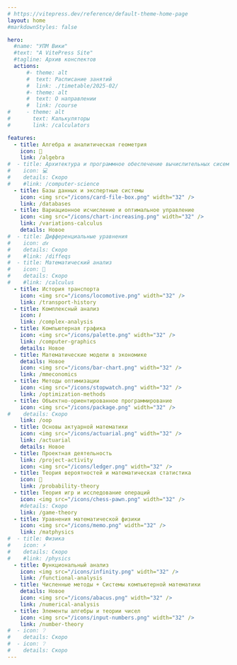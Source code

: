 ```yaml
---
# https://vitepress.dev/reference/default-theme-home-page
layout: home
#markdownStyles: false

hero:
  #name: "УПМ Вики"
  #text: "A VitePress Site"
  #tagline: Архив конспектов
  actions:
      #- theme: alt
      #  text: Расписание занятий
      #  link: ./timetable/2025-02/
      #- theme: alt
      #  text: О направлении
      #  link: /course
#     - theme: alt
#       text: Калькуляторы
#       link: /calculators

features:
  - title: Алгебра и аналитическая геометрия
    icon: 📏
    link: /algebra
#  - title: Архитектура и программное обеспечение вычислительных сисем
#    icon: 💻
#    details: Скоро
#    #link: /computer-science
  - title: Базы данных и экспертные системы
    icon: <img src="/icons/card-file-box.png" width="32" />
    link: /databases
  - title: Вариационное исчисление и оптимальное управление
    icon: <img src="/icons/chart-increasing.png" width="32" />
    link: /variations-calculus
    details: Новое
#  - title: Дифференциальные уравнения
#    icon: 𝑑𝑥
#    details: Скоро
#    #link: /diffeqs
#  - title: Математический анализ
#    icon: 🔎
#    details: Скоро
#    #link: /calculus
  - title: История транспорта
    icon: <img src="/icons/locomotive.png" width="32" />
    link: /transport-history
  - title: Комплексный анализ
    icon: 𝒊
    link: /complex-analysis
  - title: Компьютерная графика
    icon: <img src="/icons/palette.png" width="32" />
    link: /computer-graphics
    details: Новое
  - title: Математические модели в экономике
    details: Новое
    icon: <img src="/icons/bar-chart.png" width="32" />
    link: /mmeconomics
  - title: Методы оптимизации
    icon: <img src="/icons/stopwatch.png" width="32" />
    link: /optimization-methods
  - title: Объектно-ориентированное программирование
    icon: <img src="/icons/package.png" width="32" />
#    details: Скоро
    link: /oop
  - title: Основы актуарной математики
    icon: <img src="/icons/actuarial.png" width="32" />
    link: /actuarial
    details: Новое
  - title: Проектная деятельность
    link: /project-activity
    icon: <img src="/icons/ledger.png" width="32" />
  - title: Теория вероятностей и математическая статистика
    icon: 🎲
    link: /probability-theory
  - title: Теория игр и исследование операций
    icon: <img src="/icons/chess-pawn.png" width="32" />
    #details: Скоро
    link: /game-theory
  - title: Уравнения математической физики
    icon: <img src="/icons/memo.png" width="32" />
    link: /matphysics
#  - title: Физика
#    icon: ⚡
#    details: Скоро
#    #link: /physics
  - title: Функциональный анализ
    icon: <img src="/icons/infinity.png" width="32" />
    link: /functional-analysis
  - title: Численные методы + Системы компьютерной математики
    details: Новое
    icon: <img src="/icons/abacus.png" width="32" />
    link: /numerical-analysis
  - title: Элементы алгебры и теории чисел
    icon: <img src="/icons/input-numbers.png" width="32" />
    link: /number-theory
#  - icon: ❔
#    details: Скоро
#  - icon: ❔
#    details: Скоро
---
```


<script setup>
document.title = "УПМ Вики";
</script>

<!--<script setup>
import { VPButton } from 'vitepress/theme';
</script>

<VPButton text="123" />-->